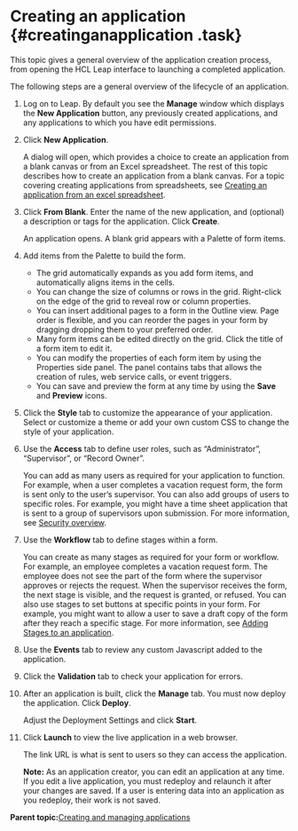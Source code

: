 # Creating an application {#creatinganapplication .task}

This topic gives a general overview of the application creation process, from opening the HCL Leap interface to launching a completed application.

The following steps are a general overview of the lifecycle of an application.

1.  Log on to Leap. By default you see the **Manage** window which displays the **New Application** button, any previously created applications, and any applications to which you have edit permissions.

2.  Click **New Application**.

    A dialog will open, which provides a choice to create an application from a blank canvas or from an Excel spreadsheet. The rest of this topic describes how to create an application from a blank canvas. For a topic covering creating applications from spreadsheets, see [Creating an application from an excel spreadsheet](cr_creating_application_excel.md).

3.  Click **From Blank**. Enter the name of the new application, and \(optional\) a description or tags for the application. Click **Create**.

    An application opens. A blank grid appears with a Palette of form items.

4.  Add items from the Palette to build the form.

    -   The grid automatically expands as you add form items, and automatically aligns items in the cells.
    -   You can change the size of columns or rows in the grid. Right-click on the edge of the grid to reveal row or column properties.
    -   You can insert additional pages to a form in the Outline view. Page order is flexible, and you can reorder the pages in your form by dragging dropping them to your preferred order.
    -   Many form items can be edited directly on the grid. Click the title of a form item to edit it.
    -   You can modify the properties of each form item by using the Properties side panel. The panel contains tabs that allows the creation of rules, web service calls, or event triggers.
    -   You can save and preview the form at any time by using the **Save** and **Preview** icons.
5.  Click the **Style** tab to customize the appearance of your application. Select or customize a theme or add your own custom CSS to change the style of your application.

6.  Use the **Access** tab to define user roles, such as “Administrator”, “Supervisor”, or “Record Owner”.

    You can add as many users as required for your application to function. For example, when a user completes a vacation request form, the form is sent only to the user’s supervisor. You can also add groups of users to specific roles. For example, you might have a time sheet application that is sent to a group of supervisors upon submission. For more information, see [Security overview](se_security_toc.md).

7.  Use the **Workflow** tab to define stages within a form.

    You can create as many stages as required for your form or workflow. For example, an employee completes a vacation request form. The employee does not see the part of the form where the supervisor approves or rejects the request. When the supervisor receives the form, the next stage is visible, and the request is granted, or refused. You can also use stages to set buttons at specific points in your form. For example, you might want to allow a user to save a draft copy of the form after they reach a specific stage. For more information, see [Adding Stages to an application](sub_adding_stages_toc.md).

8.  Use the **Events** tab to review any custom Javascript added to the application.

9.  Click the **Validation** tab to check your application for errors.

10. After an application is built, click the **Manage** tab. You must now deploy the application. Click **Deploy**.

    Adjust the Deployment Settings and click **Start**.

11. Click **Launch** to view the live application in a web browser.

    The link URL is what is sent to users so they can access the application.

    **Note:** As an application creator, you can edit an application at any time. If you edit a live application, you must redeploy and relaunch it after your changes are saved. If a user is entering data into an application as you redeploy, their work is not saved.


**Parent topic:**[Creating and managing applications](cr_creating_and_managing_toc.md)

